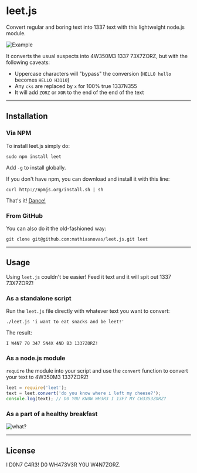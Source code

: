# leet.js

Convert regular and boring text into 1337 text with this lightweight node.js module.

![Example](http://i.imgur.com/BTuE3Sp.gif)

It converts the usual suspects into 4W350M3 1337 73X7ZORZ, but with the following caveats:

* Uppercase characters will "bypass" the conversion (`HELLO hello` becomes `HELLO H3110`)
* Any `cks` are replaced by `x` for 100% true 1337N355
* It will add `ZORZ` or `XOR` to the end of the end of the text

***

## Installation

### Via NPM

To install leet.js simply do:

    sudo npm install leet

Add `-g` to install globally.

If you don't have npm, you can download and install it with this line:

    curl http://npmjs.org/install.sh | sh

That's it! [Dance!](http://www.youtube.com/watch?v=8grzRgQ_AWY)

### From GitHub

You can also do it the old-fashioned way:

    git clone git@github.com:mathiasnovas/leet.js.git leet

***

## Usage

Using `leet.js` couldn't be easier! Feed it text and it will spit out 1337 73X7ZORZ!

### As a standalone script

Run the `leet.js` file directly with whatever text you want to convert:

    ./leet.js 'i want to eat snacks and be leet!'

The result:

    I W4N7 70 347 5N4X 4ND B3 1337ZORZ!

### As a node.js module

`require` the module into your script and use the `convert` function to convert your text to 4W350M3 1337ZORZ!

```javascript
leet = require('leet');
text = leet.convert('do you know where i left my cheese?');
console.log(text); // D0 Y0U KN0W WH3R3 I 13F7 MY CH3353ZORZ?
```

### As a part of a healthy breakfast

![what?](http://i.imgur.com/YzqetHc.jpg)

***

## License

I D0N7 C4R3! D0 WH473V3R Y0U W4N7ZORZ.
